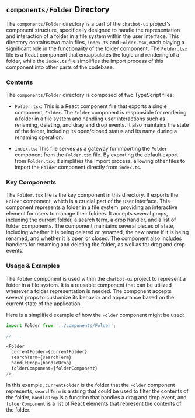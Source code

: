 
## `components/Folder` Directory

The `components/Folder` directory is a part of the `chatbot-ui` project's component structure, specifically designed to handle the representation and interaction of a folder in a file system within the user interface. This directory contains two main files, `index.ts` and `Folder.tsx`, each playing a significant role in the functionality of the folder component. The `Folder.tsx` file is a React component that encapsulates the logic and rendering of a folder, while the `index.ts` file simplifies the import process of this component into other parts of the codebase.

### Contents

The `components/Folder` directory is composed of two TypeScript files:

- `Folder.tsx`: This is a React component file that exports a single component, `Folder`. The `Folder` component is responsible for rendering a folder in a file system and handling user interactions such as renaming, deleting, and drag and drop events. It also maintains the state of the folder, including its open/closed status and its name during a renaming operation.

- `index.ts`: This file serves as a gateway for importing the `Folder` component from the `Folder.tsx` file. By exporting the default export from `Folder.tsx`, it simplifies the import process, allowing other files to import the `Folder` component directly from `index.ts`.

### Key Components

The `Folder.tsx` file is the key component in this directory. It exports the `Folder` component, which is a crucial part of the user interface. This component represents a folder in a file system, providing an interactive element for users to manage their folders. It accepts several props, including the current folder, a search term, a drop handler, and a list of folder components. The component maintains several pieces of state, including whether it is being deleted or renamed, the new name if it is being renamed, and whether it is open or closed. The component also includes handlers for renaming and deleting the folder, as well as for drag and drop events.

### Usage & Examples

The `Folder` component is used within the `chatbot-ui` project to represent a folder in a file system. It is a reusable component that can be utilized wherever a folder representation is needed. The component accepts several props to customize its behavior and appearance based on the current state of the application.

Here is a simplified example of how the `Folder` component might be used:

```typescript
import Folder from '../components/Folder';

// ...

<Folder
  currentFolder={currentFolder}
  searchTerm={searchTerm}
  handleDrop={handleDrop}
  folderComponent={folderComponent}
/>
```

In this example, `currentFolder` is the folder that the `Folder` component represents, `searchTerm` is a string that could be used to filter the contents of the folder, `handleDrop` is a function that handles a drag and drop event, and `folderComponent` is a list of React elements that represent the contents of the folder.
